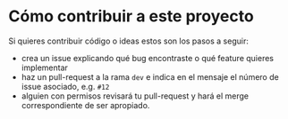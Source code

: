 # Cómo contribuir a este proyecto

Si quieres contribuir código o ideas estos son los pasos a seguir:

* crea un issue explicando qué bug encontraste o qué feature quieres implementar
* haz un pull-request a la rama `dev` e indica en el mensaje el número de issue asociado, e.g. `#12`
* alguien con permisos revisará tu pull-request y hará el merge correspondiente de ser apropiado.
